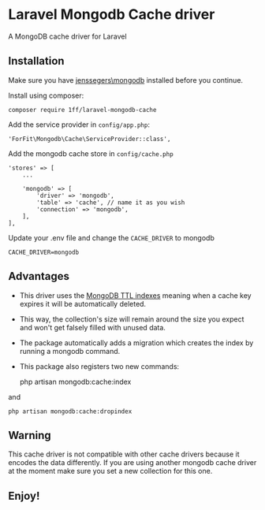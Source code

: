 # Laravel Mongodb Cache driver

A MongoDB cache driver for Laravel

Installation
------------

Make sure you have [jenssegers\mongodb](https://github.com/jenssegers/Laravel-MongoDB) installed before you continue.

Install using composer:

    composer require 1ff/laravel-mongodb-cache

Add the service provider in `config/app.php`:

    'ForFit\Mongodb\Cache\ServiceProvider::class',
    
Add the mongodb cache store in `config/cache.php`

    'stores' => [
        ...

        'mongodb' => [
            'driver' => 'mongodb',
            'table' => 'cache', // name it as you wish
            'connection' => 'mongodb',
        ],
    ],
    
Update your .env file and change the `CACHE_DRIVER` to mongodb

    CACHE_DRIVER=mongodb

Advantages
----------

* This driver uses the [MongoDB TTL indexes](https://docs.mongodb.com/manual/core/index-ttl/) meaning when a cache key expires it will be automatically deleted.
* This way, the collection's size will remain around the size you expect and won't get falsely filled with unused data.
* The package automatically adds a migration which creates the index by running a mongodb command.
* This package also registers two new commands:

    php artisan mongodb:cache:index

and

    php artisan mongodb:cache:dropindex

Warning
-------

This cache driver is not compatible with other cache drivers because it encodes the data differently.
If you are using another mongodb cache driver at the moment make sure you set a new collection for this one.

Enjoy!
------
